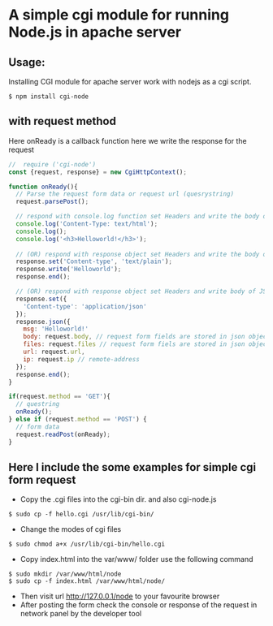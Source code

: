 # A simple cgi module for running Node.js in apache server

## Usage:

Installing CGI module for apache server work with nodejs as a cgi script.
```
$ npm install cgi-node
```

## with request method

Here onReady is a callback function here we write the response for the request
```js
//  require ('cgi-node')
const {request, response} = new CgiHttpContext();  

function onReady(){
  // Parse the request form data or request url (quesrystring)
  request.parsePost();

  // respond with console.log function set Headers and write the body of html content
  console.log('Content-Type: text/html');
  console.log();
  console.log('<h3>Helloworld!</h3>');
  
  // (OR) respond with response object set Headers and write the body of plain content 
  response.set('Content-type', 'text/plain');
  response.write('Helloworld');
  response.end();

  // (OR) respond with response object set Headers and write body of JSON content
  response.set({
    'Content-type': 'application/json'
  });
  response.json({
    msg: 'Helloworld!'
    body: request.body, // request form fields are stored in json object
    files: request.files // request form fiels are stored in json object
    url: request.url,
    ip: request.ip // remote-address
  });
  response.end();
}

if(request.method == 'GET'){
  // questring
  onReady();
} else if (request.method == 'POST') {
  // form data 
  request.readPost(onReady);
}
```

## Here I include the some examples for simple cgi form request

- Copy the .cgi files into the cgi-bin dir. and also cgi-node.js
```
$ sudo cp -f hello.cgi /usr/lib/cgi-bin/
```
- Change the modes of cgi files
```
$ sudo chmod a+x /usr/lib/cgi-bin/hello.cgi
```
- Copy index.html into the var/www/ folder use the following command
```
$ sudo mkdir /var/www/html/node
$ sudo cp -f index.html /var/www/html/node/
```
- Then visit url http://127.0.0.1/node to your favourite browser
- After posting the form check the console or response of the request in network panel by the developer tool
